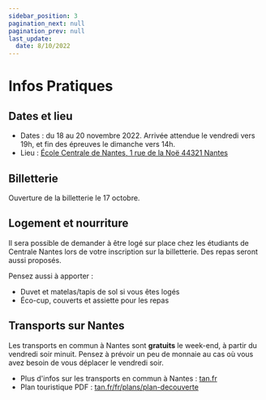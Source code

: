 ```yaml
---
sidebar_position: 3
pagination_next: null
pagination_prev: null
last_update:
  date: 8/10/2022
---
```


# Infos Pratiques

## Dates et lieu

* Dates : du 18 au 20 novembre 2022. Arrivée attendue le vendredi vers 19h, et fin des épreuves le dimanche vers 14h.
* Lieu : [École Centrale de Nantes, 1 rue de la Noë 44321 Nantes](https://goo.gl/maps/g6VtFMzKGTmGTCto9)

## Billetterie

Ouverture de la billetterie le 17 octobre.

## Logement et nourriture

Il sera possible de demander à être logé sur place chez les étudiants de Centrale Nantes lors de votre inscription sur la billetterie. Des repas seront aussi proposés.

Pensez aussi à apporter :
* Duvet et matelas/tapis de sol si vous êtes logés
* Éco-cup, couverts et assiette pour les repas

## Transports sur Nantes

Les transports en commun à Nantes sont **gratuits** le week-end, à partir du vendredi soir minuit. Pensez à prévoir un peu de monnaie au cas où vous avez besoin de vous déplacer le vendredi soir.

* Plus d'infos sur les transports en commun à Nantes : [tan.fr](https://www.tan.fr/)
* Plan touristique PDF : [tan.fr/fr/plans/plan-decouverte](https://www.tan.fr/fr/plans/plan-decouverte)